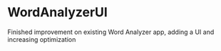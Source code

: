 # WordAnalyzerUI
Finished improvement on existing Word Analyzer app, adding a UI and increasing optimization
